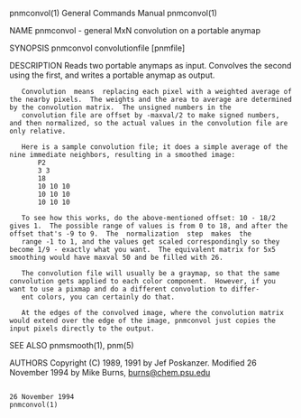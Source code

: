 pnmconvol(1)                                                                             General Commands Manual                                                                             pnmconvol(1)

NAME
       pnmconvol - general MxN convolution on a portable anymap

SYNOPSIS
       pnmconvol convolutionfile [pnmfile]

DESCRIPTION
       Reads two portable anymaps as input.  Convolves the second using the first, and writes a portable anymap as output.

       Convolution  means  replacing each pixel with a weighted average of the nearby pixels.  The weights and the area to average are determined by the convolution matrix.  The unsigned numbers in the
       convolution file are offset by -maxval/2 to make signed numbers, and then normalized, so the actual values in the convolution file are only relative.

       Here is a sample convolution file; it does a simple average of the nine immediate neighbors, resulting in a smoothed image:
           P2
           3 3
           18
           10 10 10
           10 10 10
           10 10 10

       To see how this works, do the above-mentioned offset: 10 - 18/2 gives 1.  The possible range of values is from 0 to 18, and after the offset that's -9 to 9.  The  normalization  step  makes  the
       range -1 to 1, and the values get scaled correspondingly so they become 1/9 - exactly what you want.  The equivalent matrix for 5x5 smoothing would have maxval 50 and be filled with 26.

       The convolution file will usually be a graymap, so that the same convolution gets applied to each color component.  However, if you want to use a pixmap and do a different convolution to differ‐
       ent colors, you can certainly do that.

       At the edges of the convolved image, where the convolution matrix would extend over the edge of the image, pnmconvol just copies the input pixels directly to the output.

SEE ALSO
       pnmsmooth(1), pnm(5)

AUTHORS
       Copyright (C) 1989, 1991 by Jef Poskanzer.
       Modified 26 November 1994 by Mike Burns, burns@chem.psu.edu

                                                                                             26 November 1994                                                                                pnmconvol(1)
